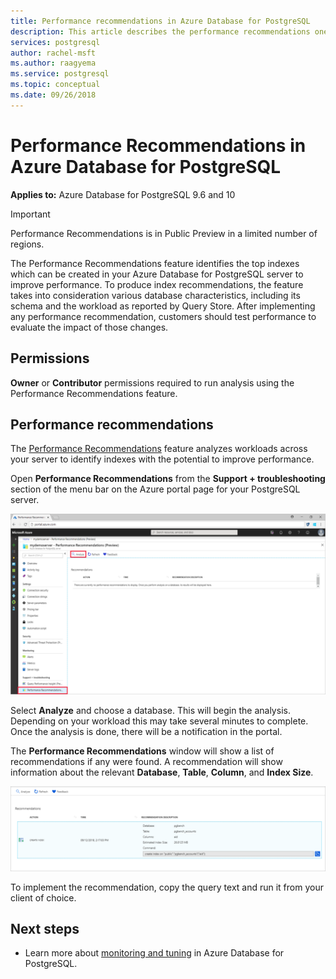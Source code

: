 ```yaml
---
title: Performance recommendations in Azure Database for PostgreSQL
description: This article describes the performance recommendations one can get in Azure Database for PostgreSQL.
services: postgresql
author: rachel-msft
ms.author: raagyema
ms.service: postgresql
ms.topic: conceptual
ms.date: 09/26/2018
---
```

# Performance Recommendations in Azure Database for PostgreSQL

**Applies to:** Azure Database for PostgreSQL 9.6 and 10

> [!IMPORTANT]
> Performance Recommendations is in Public Preview in a limited number of regions.

The Performance Recommendations feature identifies the top indexes which can be created in your Azure Database for PostgreSQL server to improve performance. To produce index recommendations, the feature takes into consideration various database characteristics, including its schema and the workload as reported by Query Store. After implementing any performance recommendation, customers should test performance to evaluate the impact of those changes. 

## Permissions
**Owner** or **Contributor** permissions required to run analysis using the Performance Recommendations feature.

## Performance recommendations
The [Performance Recommendations](concepts-performance-recommendations.md) feature analyzes workloads across your server to identify indexes with the potential to improve performance.

Open **Performance Recommendations** from the **Support + troubleshooting** section of the menu bar on the Azure portal page for your PostgreSQL server.

![Performance Recommendations landing page](./media/concepts-performance-recommendations/performance-recommendations-landing-page.png)

Select **Analyze** and choose a database. This will begin the analysis. Depending on your workload this may take several minutes to complete. Once the analysis is done, there will be a notification in the portal.

The **Performance Recommendations** window will show a list of recommendations if any were found. A recommendation will show information about the relevant **Database**, **Table**, **Column**, and **Index Size**.

![Performance Recommendations new page](./media/concepts-performance-recommendations/performance-recommendations-result.png)

To implement the recommendation, copy the query text and run it from your client of choice.

## Next steps
- Learn more about [monitoring and tuning](concepts-monitoring.md) in Azure Database for PostgreSQL.

